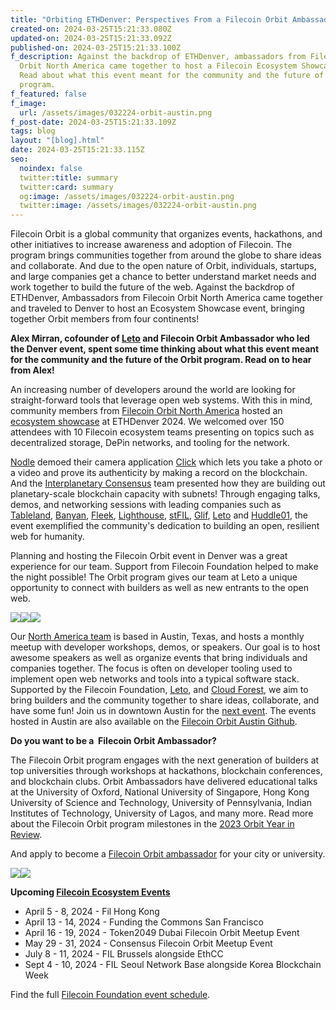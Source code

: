 ```yaml
---
title: "Orbiting ETHDenver: Perspectives From a Filecoin Orbit Ambassador"
created-on: 2024-03-25T15:21:33.080Z
updated-on: 2024-03-25T15:21:33.092Z
published-on: 2024-03-25T15:21:33.100Z
f_description: Against the backdrop of ETHDenver, ambassadors from Filecoin
  Orbit North America came together to host a Filecoin Ecosystem Showcase event.
  Read about what this event meant for the community and the future of the Orbit
  program.
f_featured: false
f_image:
  url: /assets/images/032224-orbit-austin.png
f_post-date: 2024-03-25T15:21:33.109Z
tags: blog
layout: "[blog].html"
date: 2024-03-25T15:21:33.115Z
seo:
  noindex: false
  twitter:title: summary
  twitter:card: summary
  og:image: /assets/images/032224-orbit-austin.png
  twitter:image: /assets/images/032224-orbit-austin.png
---
```

Filecoin Orbit is a global community that organizes events, hackathons, and other initiatives to increase awareness and adoption of Filecoin. The program brings communities together from around the globe to share ideas and collaborate. And due to the open nature of Orbit, individuals, startups, and large companies get a chance to better understand market needs and work together to build the future of the web. Against the backdrop of ETHDenver, Ambassadors from Filecoin Orbit North America came together and traveled to Denver to host an Ecosystem Showcase event, bringing together Orbit members from four continents!

**Alex Mirran, cofounder of [Leto](https://leto.gg) and Filecoin Orbit Ambassador who led the Denver event, spent some time thinking about what this event meant for the community and the future of the Orbit program. Read on to hear from Alex!**



An increasing number of developers around the world are looking for straight-forward tools that leverage open web systems. With this in mind, community members from [Filecoin Orbit North America](https://austinorbit.io) hosted an [ecosystem showcase](https://twitter.com/austin_orbit/status/1760893603314811024) at ETHDenver 2024. We welcomed over 150 attendees with 10 Filecoin ecosystem teams presenting on topics such as decentralized storage, DePin networks, and tooling for the network.



[Nodle](https://www.nodle.com/) demoed their camera application [Click](https://clickapp.com/) which lets you take a photo or a video and prove its authenticity by making a record on the blockchain. And the [Interplanetary Consensus](https://www.ipc.space/) team presented how they are building out planetary-scale blockchain capacity with subnets! Through engaging talks, demos, and networking sessions with leading companies such as [Tableland](https://tableland.xyz/), [Banyan](https://banyan.computer/), [Fleek](https://fleek.co/), [Lighthouse](https://www.lighthouse.storage/), [stFIL](https://stfil.io/#/), [Glif](https://www.glif.io/en), [Leto](https://leto.gg) and [Huddle01](https://huddle01.com/), the event exemplified the community's dedication to building an open, resilient web for humanity.



Planning and hosting the Filecoin Orbit event in Denver was a great experience for our team. Support from Filecoin Foundation helped to make the night possible! The Orbit program gives our team at Leto a unique opportunity to connect with builders as well as new entrants to the open web. 



![](https://lh7-us.googleusercontent.com/Ku4lIMIeaYV3WmE1bI-G2lXBW_8qPOgr-CdBYFTTkvcqYNLy7nbNOSG7LXIZsehwbgzZHzni1j_CUCDN__z7JsO6eOfU6W34yya7kvUzZ9EmNQU0mu9EBP9PtibuIg-8Ozr-aYA9wBzye2adZST6G1I)![](https://lh7-us.googleusercontent.com/mVhZ4T-Pz2npDdkddI-PhpMvW3PYZM_BKM_yIYVde4LpyIWvzuF4Z3KWH8nW3mHoALPWSvOYoEzCeK35YQlMYyNuNjyFVYmDEiYOChzRaij7sbIg3PzEdUmyu0B6X9eCChNRpwshL0hnOXK6mXJAbOs)![](https://lh7-us.googleusercontent.com/eT7EAmIj2qscVzZFHiPPi4E2-Zy7CBF4TAEw-JKnhtWOGWrHQF_4pRKp2Tb_5xyi5Wi2eJqxdv_mdk8kMg-wbkL5srvgKooHLoMVoKQNM2VnXnhKvltlnLOC5g86sQ_W8E2U-Xe_eErWrV8xNagQMII)



Our [North America team](https://austinorbit.io) is based in Austin, Texas, and hosts a monthly meetup with developer workshops, demos, or speakers. Our goal is to host awesome speakers as well as organize events that bring individuals and companies together. The focus is often on developer tooling used to implement open web networks and tools into a typical software stack. Supported by the Filecoin Foundation, [Leto](https://leto.gg/), and [Cloud Forest](https://cloudforest.cloud/), we aim to bring builders and the community together to share ideas, collaborate, and have some fun! Join us in downtown Austin for the [next event](https://www.meetup.com/austin-filecoin-orbit-meetup-group/). The events hosted in Austin are also available on the [Filecoin Orbit Austin Github](https://github.com/Filecoin-Orbit-Austin).





**Do you want to be a  Filecoin Orbit Ambassador?**



The Filecoin Orbit program engages with the next generation of builders at top universities through workshops at hackathons, blockchain conferences, and blockchain clubs. Orbit Ambassadors have delivered educational talks at the University of Oxford, National University of Singapore, Hong Kong University of Science and Technology, University of Pennsylvania, Indian Institutes of Technology, University of Lagos, and many more. Read more about the Filecoin Orbit program milestones in the [2023 Orbit Year in Review](https://fil.org/events/).



And apply to become a [Filecoin Orbit ambassador](https://airtable.com/appAGdqyYrqoFNuPI/shrKrbPOdxGNnMM9C) for your city or university.



![](https://lh7-us.googleusercontent.com/lPGlGnds3qGCC9ZGjFICk93WO83EdB6_zBjGF6Ct-sVcL43NOV0r_OLxEXNcWxgfOE0nzHtJ7rlEMSiUKKAss0ZBtATXmr8oQ-UuSXV-ASuOCHLbwPjhgOO6eNFuk-WgELAvJhzdvrE5NscWbgwgdbM)![](https://lh7-us.googleusercontent.com/NUR-LMYxMGBJjnNRLjCSBlFfKqVxi4ecCSgR8Gs-JM4mYQus_sv3ugipOV3Oq5mx9M6iVMCZzOagpMdGQxNs6uKoqKmvvEQzDf6rYjZDA0wyeR8n56trp_YMXLOep-jwVODG8otcyGcaTiJewh9cxPI)



**Upcoming [Filecoin Ecosystem Events](https://fil.org/events/)**



* April 5 - 8, 2024 - Fil Hong Kong
* April 13 - 14, 2024 - Funding the Commons San Francisco
* April 16 - 19, 2024 - Token2049 Dubai Filecoin Orbit Meetup Event
* May 29 - 31, 2024 - Consensus Filecoin Orbit Meetup Event
* July 8 - 11, 2024 - FIL Brussels alongside EthCC
* Sept 4 - 10, 2024 - FIL Seoul Network Base alongside Korea Blockchain Week



Find the full [Filecoin Foundation event schedule](https://fil.org/events/).